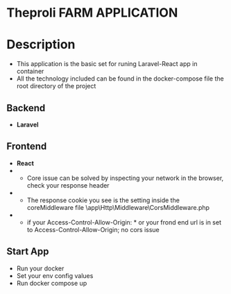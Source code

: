 # Theproli FARM APPLICATION

# Description

- This application is the basic set for runing Laravel-React app in container
- All the technology included can be found in the docker-compose file the root directory of the project

## Backend

- **Laravel**

## Frontend

- **React**
- - Core issue can be solved by inspecting your network in the browser, check your response header
- - The response cookie you see is the setting inside the coreMiddleware file \app\Http\Middleware\CorsMiddleware.php
- - if your Access-Control-Allow-Origin: \* or your frond end url is in set to Access-Control-Allow-Origin; no cors issue

## Start App

- Run your docker
- Set your env config values
- Run docker compose up

